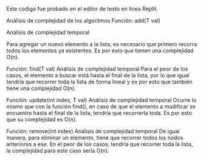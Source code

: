 Este codigo fue probado en el editor de texto en linea Replit.

Análisis de complejidad de los algoritmos
Función: add(T val)

Análisis de complejidad temporal

Para agregar un nuevo elemento a la lista, es necesario que primero recorra todos los elementos ya existentes. Es por esto que tienen una complejidad O(n).

Función: find(T val)
Análisis de complejidad temporal
Para el peor de los casos, el elemento a buscar está hasta el final de la lista, por lo que igual tendría que recorrer toda la lista de forma lineal y es por esto que también tiene una complejidad O(n).

Función: update(int index, T val)
Análisis de complejidad temporal
Ocurre lo mismo que con la función find(), en caso de que el elemento a modificar se encuentre hasta el final de la lista, tendría que recorrerla toda. Es por esto que su complejidad es O(n).

Función: remove(int index)
Análisis de complejidad temporal
De igual manera, para eliminar un elemento, tiene que recorrer todos los nodos anteriores a ese. En el peor de los casos, tendría que recorrer toda la lista, la complejidad para este caso sería O(n).
